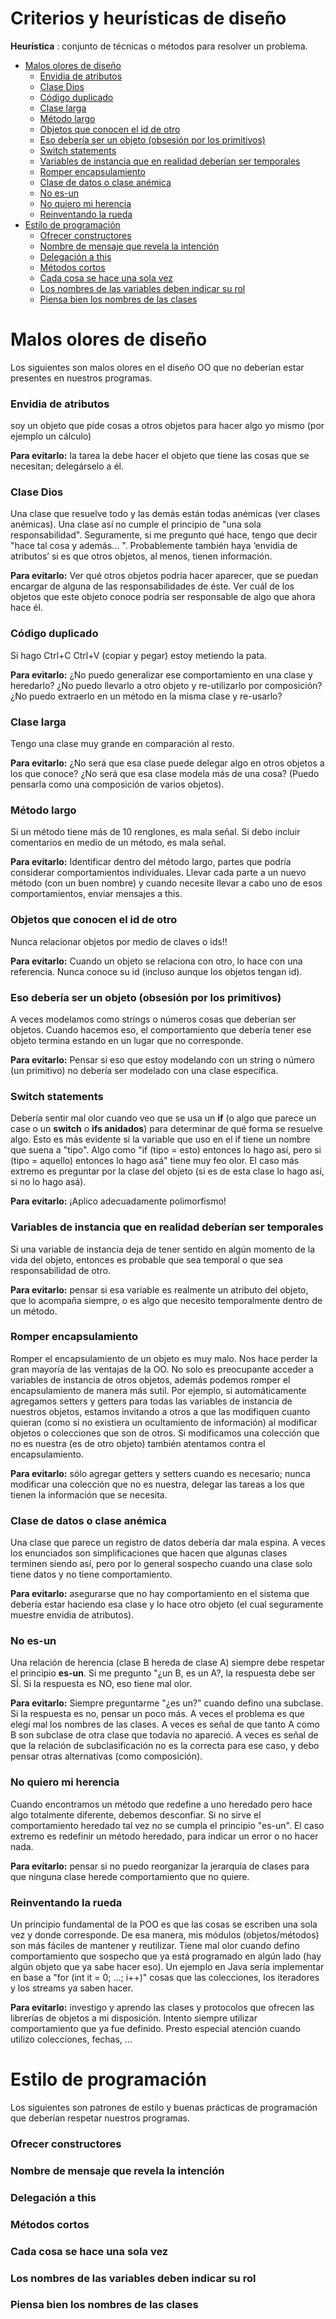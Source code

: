 # Criterios y heurísticas de diseño

**Heurística** : conjunto de técnicas o métodos para resolver un problema.

- [Malos olores de diseño](#estilo-de-programación)
    - [Envidia de atributos](#envidia-de-atributos)
    - [Clase Dios](#clase-dios)
    - [Código duplicado](#código-duplicado)
    - [Clase larga](#clase-larga)
    - [Método largo](#método-largo)
    - [Objetos que conocen el id de otro](#objetos-que-conocen-el-id-de-otro)
    - [Eso debería ser un objeto (obsesión por los primitivos)](#eso-debería-ser-un-objeto-obsesión-por-los-primitivos)
    - [Switch statements](#switch-statements)
    - [Variables de instancia que en realidad deberían ser temporales](#variables-de-instancia-que-en-realidad-deberían-ser-temporales)
    - [Romper encapsulamiento](#romper-encapsulamiento)
    - [Clase de datos o clase anémica](#clase-de-datos-o-clase-anémica)
    - [No es-un](#no-es-un)
    - [No quiero mi herencia](#no-quiero-mi-herencia)
    - [Reinventando la rueda](#reinventando-la-rueda)
- [Estilo de programación](#malos-olores-de-diseño)
    - [Ofrecer constructores](#ofrecer-constructores)
    - [Nombre de mensaje que revela la intención](#nombre-de-mensaje-que-revela-la-intención)
    - [Delegación a this](#delegación-a-this)
    - [Métodos cortos](#métodos-cortos)
    - [Cada cosa se hace una sola vez](#cada-cosa-se-hace-una-sola-vez)
    - [Los nombres de las variables deben indicar su rol](#los-nombres-de-las-variables-deben-indicar-su-rol)
    - [Piensa bien los nombres de las clases](#piensa-bien-los-nombres-de-las-clases)


# Malos olores de diseño
Los siguientes son malos olores en el diseño OO que no deberían estar presentes en nuestros programas.

### Envidia de atributos

soy un objeto que pide cosas a otros objetos para hacer algo yo mismo (por ejemplo un cálculo)

**Para evitarlo:** la tarea la debe hacer el objeto que tiene las cosas que se necesitan; delegárselo a él.

### Clase Dios

Una clase que resuelve todo y las demás están todas anémicas (ver clases anémicas). Una clase así no cumple el principio de "una sola responsabilidad". Seguramente, si me pregunto qué hace, tengo que decir "hace tal cosa y además... ". Probablemente también haya ‘envidia de atributos’ si es que otros objetos, al menos, tienen información. 

**Para evitarlo:** Ver qué otros objetos podría hacer aparecer, que se puedan encargar de alguna de las responsabilidades de éste. Ver cuál de los objetos que este objeto conoce podría ser responsable de algo que ahora hace él. 

### Código duplicado
Si hago Ctrl+C Ctrl+V (copiar y pegar) estoy metiendo la pata. 

**Para evitarlo:** ¿No puedo generalizar ese comportamiento en una clase y heredarlo? ¿No puedo llevarlo a otro objeto y re-utilizarlo por composición? ¿No puedo extraerlo en un método en la misma clase y re-usarlo?

### Clase larga
Tengo una clase muy grande en comparación al resto. 

**Para evitarlo:** ¿No será que esa clase puede delegar algo en otros objetos a los que conoce? ¿No será que esa clase modela más de una cosa? (Puedo pensarla como una composición de varios objetos).

### Método largo
Si un método tiene más de 10 renglones, es mala señal. Si debo incluir comentarios en medio de un método, es mala señal.

**Para evitarlo:** Identificar dentro del método largo, partes que podría considerar comportamientos individuales. Llevar cada parte a un nuevo método (con un buen nombre) y cuando necesite llevar a cabo uno de esos comportamientos, enviar mensajes a this.


### Objetos que conocen el id de otro

Nunca relacionar objetos por medio de claves o ids!! 

**Para evitarlo:** Cuando un objeto se relaciona con otro, lo hace con una referencia. Nunca conoce su id (incluso aunque los objetos tengan id).


### Eso debería ser un objeto (obsesión por los primitivos)

A veces modelamos como strings o números cosas que deberían ser objetos. Cuando hacemos eso, el comportamiento que debería tener ese objeto termina estando en un lugar que no corresponde.

**Para evitarlo:** Pensar si eso que estoy modelando con un string o número (un primitivo) no debería ser modelado con una clase específica. 

### Switch statements

Debería sentir mal olor cuando veo que se usa un **if** (o algo que parece un case o un **switch** o **ifs anidados**) para determinar de qué forma se resuelve algo. Esto es más evidente si la variable que uso en el if tiene un nombre que suena a "tipo". Algo como "if (tipo = esto) entonces lo hago así, pero si (tipo = aquello) entonces lo hago asá" tiene muy feo olor. El caso más extremo es preguntar por la clase del objeto (si es de esta clase lo hago así, si no lo hago asá).

**Para evitarlo:** ¡Aplico adecuadamente polimorfismo!

### Variables de instancia que en realidad deberían ser temporales

Si una variable de instancia deja de tener sentido en algún momento de la vida del objeto, entonces es probable que sea temporal o que sea responsabilidad de otro.

**Para evitarlo:** pensar si esa variable es realmente un atributo del objeto, que lo acompaña siempre, o es algo que necesito temporalmente dentro de un método. 


### Romper encapsulamiento

Romper el encapsulamiento de un objeto es muy malo. Nos hace perder la gran mayoría de las ventajas de la OO. No solo es preocupante acceder a variables de instancia de otros objetos, además podemos romper el encapsulamiento de manera más sutil. Por ejemplo, si automáticamente agregamos setters y getters para todas las variables de instancia de nuestros objetos, estamos invitando a otros a que las modifiquen cuanto quieran (como si no existiera un ocultamiento de información) al modificar objetos o colecciones que son de otros. Si modificamos una colección que no es nuestra (es de otro objeto) también atentamos contra el encapsulamiento.

**Para evitarlo:** sólo agregar getters y setters cuando es necesario; nunca modificar una colección que no es nuestra, delegar las tareas a los que tienen la información que se necesita.

### Clase de datos o clase anémica

Una clase que parece un registro de datos debería dar mala espina. A veces los enunciados son simplificaciones que hacen que algunas clases terminen siendo así, pero por lo general sospecho cuando una clase solo tiene datos y no tiene comportamiento. 

**Para evitarlo:** asegurarse que no hay comportamiento en el sistema que debería estar haciendo esa clase y lo hace otro objeto (el cual seguramente muestre envidia de atributos). 


### No es-un

Una relación de herencia (clase B hereda de clase A) siempre debe respetar el principio **es-un**. Si me pregunto "¿un B, es un A?, la respuesta debe ser SÍ. Si la respuesta es NO, eso tiene mal olor. 

**Para evitarlo:** Siempre preguntarme "¿es un?" cuando defino una subclase. Si la respuesta es no, pensar un poco más. A veces el problema es que elegí mal los nombres de las clases. A veces es señal de que tanto A como B son subclase de otra clase que todavía no apareció. A veces es señal de que la relación de subclasificación no es la correcta para ese caso, y debo pensar otras alternativas (como composición). 

### No quiero mi herencia

Cuando encontramos un método que redefine a uno heredado pero hace algo totalmente diferente, debemos desconfiar. Si no sirve el comportamiento heredado tal vez no se cumpla el principio "es-un". El caso extremo es redefinir un método heredado, para indicar un error o no hacer nada. 

**Para evitarlo:** pensar si no puedo reorganizar la jerarquía de clases para que ninguna clase herede comportamiento que no quiere.

### Reinventando la rueda

Un principio fundamental de la POO es que las cosas se escriben una sola vez y donde corresponde. De esa manera, mis módulos (objetos/métodos) son más fáciles de mantener y reutilizar. Tiene mal olor cuando defino comportamiento que sospecho que ya está programado en algún lado (hay algún objeto que ya sabe hacer eso). Un ejemplo en Java sería implementar en base a "for (int it = 0; ...; i++)" cosas que las colecciones, los iteradores y los streams ya saben hacer.

**Para evitarlo:** investigo y aprendo las clases y protocolos que ofrecen las librerías de objetos a mi disposición. Intento siempre utilizar comportamiento que ya fue definido. Presto especial atención cuando utilizo colecciones, fechas, ...

# Estilo de programación

Los siguientes son patrones de estilo y buenas prácticas de programación que deberían  respetar nuestros programas.

### Ofrecer constructores
### Nombre de mensaje que revela la intención
### Delegación a this
### Métodos cortos
### Cada cosa se hace una sola vez
### Los nombres de las variables deben indicar su rol
### Piensa bien los nombres de las clases

